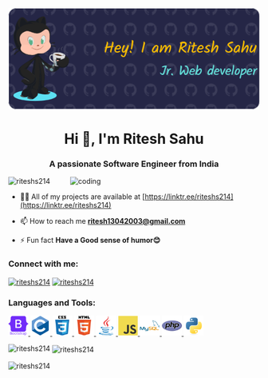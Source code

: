 ![logo](https://github.com/Riteshs214/Riteshs214/blob/main/github-header-image%20(1).png)
<h1 align="center">Hi 👋, I'm Ritesh Sahu</h1>
<h3 align="center">A passionate Software Engineer from India</h3>

<img align="right" alt="coding" width="380" src="https://cdn.dribbble.com/users/1282416/screenshots/2859399/media/77412893f720d98b84e0de1aef75bc17.gif">

<p align="left"> <img src="https://komarev.com/ghpvc/?username=riteshs214&label=Profile%20views&color=0e75b6&style=flat" alt="riteshs214" /> </p>

- 👨‍💻 All of my projects are available at [https://linktr.ee/riteshs214](https://linktr.ee/riteshs214)

- 📫 How to reach me **ritesh13042003@gmail.com**

- ⚡ Fun fact **Have a Good sense of humor😊**

<h3 align="left">Connect with me:</h3>
<p align="left">
<a href="https://twitter.com/riteshs214" target="blank"><img align="center" src="https://raw.githubusercontent.com/rahuldkjain/github-profile-readme-generator/master/src/images/icons/Social/twitter.svg" alt="riteshs214" height="30" width="40" /></a>
<a href="https://linkedin.com/in/riteshs214" target="blank"><img align="center" src="https://raw.githubusercontent.com/rahuldkjain/github-profile-readme-generator/master/src/images/icons/Social/linked-in-alt.svg" alt="riteshs214" height="30" width="40" /></a>
</p>

<h3 align="left">Languages and Tools:</h3>
<p align="left"> <a href="https://getbootstrap.com" target="_blank" rel="noreferrer"> <img src="https://raw.githubusercontent.com/devicons/devicon/master/icons/bootstrap/bootstrap-plain-wordmark.svg" alt="bootstrap" width="40" height="40"/> </a> <a href="https://www.cprogramming.com/" target="_blank" rel="noreferrer"> <img src="https://raw.githubusercontent.com/devicons/devicon/master/icons/c/c-original.svg" alt="c" width="40" height="40"/> </a> <a href="https://www.w3schools.com/css/" target="_blank" rel="noreferrer"> <img src="https://raw.githubusercontent.com/devicons/devicon/master/icons/css3/css3-original-wordmark.svg" alt="css3" width="40" height="40"/> </a> <a href="https://www.w3.org/html/" target="_blank" rel="noreferrer"> <img src="https://raw.githubusercontent.com/devicons/devicon/master/icons/html5/html5-original-wordmark.svg" alt="html5" width="40" height="40"/> </a> <a href="https://www.java.com" target="_blank" rel="noreferrer"> <img src="https://raw.githubusercontent.com/devicons/devicon/master/icons/java/java-original.svg" alt="java" width="40" height="40"/> </a> <a href="https://developer.mozilla.org/en-US/docs/Web/JavaScript" target="_blank" rel="noreferrer"> <img src="https://raw.githubusercontent.com/devicons/devicon/master/icons/javascript/javascript-original.svg" alt="javascript" width="40" height="40"/> </a> <a href="https://www.mysql.com/" target="_blank" rel="noreferrer"> <img src="https://raw.githubusercontent.com/devicons/devicon/master/icons/mysql/mysql-original-wordmark.svg" alt="mysql" width="40" height="40"/> </a> <a href="https://www.php.net" target="_blank" rel="noreferrer"> <img src="https://raw.githubusercontent.com/devicons/devicon/master/icons/php/php-original.svg" alt="php" width="40" height="40"/> </a> <a href="https://www.python.org" target="_blank" rel="noreferrer"> <img src="https://raw.githubusercontent.com/devicons/devicon/master/icons/python/python-original.svg" alt="python" width="40" height="40"/> </a> </p>

<p><img align="left" src="https://github-readme-stats.vercel.app/api/top-langs?username=riteshs214&show_icons=true&locale=en&layout=compact" alt="riteshs214" /></p>

<p>&nbsp;<img align="center" src="https://github-readme-stats.vercel.app/api?username=riteshs214&show_icons=true&locale=en" alt="riteshs214" /></p>

<p><img align="center" src="https://github-readme-streak-stats.herokuapp.com/?user=riteshs214&" alt="riteshs214" /></p>
